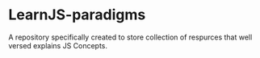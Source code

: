 # LearnJS-paradigms
A repository specifically created to store collection of respurces that well versed explains JS Concepts.
